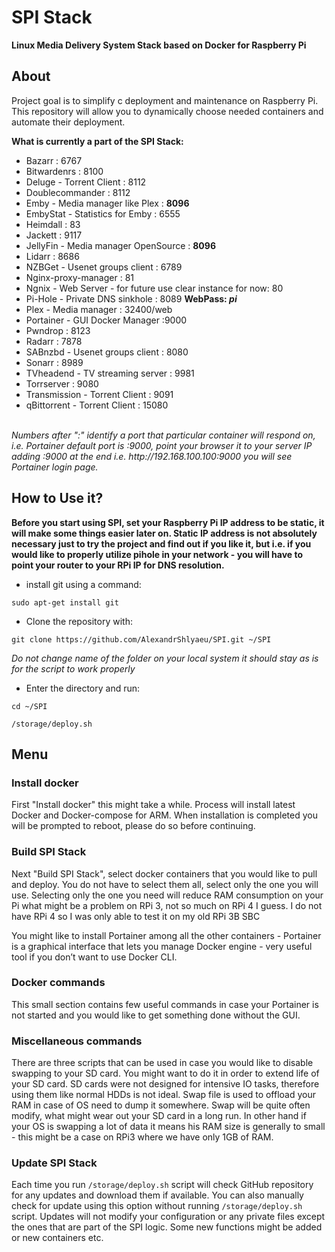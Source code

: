 # SPI Stack

<b>Linux Media Delivery System Stack based on Docker for Raspberry Pi</b>

## About

Project goal is to simplify c deployment and maintenance on Raspberry Pi.
This repository will allow you to dynamically choose needed containers and automate their deployment.

<b>What is currently a part of the SPI Stack:</b>

<ul>
  <li> Bazarr : 6767</li>
  <li> Bitwardenrs : 8100</li>
  <li> Deluge - Torrent Client : 8112</li>
  <li> Doublecommander : 8112</li>
  <li> Emby - Media manager like Plex : <b>8096</b></li>
  <li> EmbyStat - Statistics for Emby : 6555</li>
  <li> Heimdall : 83</li>
  <li> Jackett : 9117</li>
  <li> JellyFin - Media manager OpenSource : <b>8096</b></li>
  <li> Lidarr : 8686</li>
  <li> NZBGet - Usenet groups client : 6789</li>
  <li> Nginx-proxy-manager : 81</li>
  <li> Ngnix - Web Server - for future use clear instance for now: 80</li>
  <li> Pi-Hole - Private DNS sinkhole : 8089 <b>WebPass: <i>pi</i></b></li>
  <li> Plex - Media manager : 32400/web</li>
  <li> Portainer - GUI Docker Manager :9000</li>
  <li> Pwndrop : 8123</li>
  <li> Radarr : 7878</li>
  <li> SABnzbd - Usenet groups client : 8080</li>
  <li> Sonarr : 8989</li>
  <li> TVheadend - TV streaming server : 9981 </li>
  <li> Torrserver : 9080</li>
  <li> Transmission - Torrent Client : 9091</li>
  <li> qBittorrent - Torrent Client : 15080</li>
  </ul>
<br>
<i>Numbers after ":" identify a port that particular container will respond on, i.e. Portainer default port is :9000, point your browser it to your server IP adding :9000 at the end i.e. http://192.168.100.100:9000 you will see Portainer login page.</i>

## How to Use it?

<b>Before you start using SPI, set your Raspberry Pi IP address to be static, it will make some things easier later on.
Static IP address is not absolutely necessary just to try the project and find out if you like it, but i.e. if you would like to properly utilize pihole in your network - you will have to point your router to your RPi IP for DNS resolution.</b>

- install git using a command:

<pre><code>sudo apt-get install git</code></pre>

- Clone the repository with:

<pre><code>git clone https://github.com/AlexandrShlyaeu/SPI.git ~/SPI</code></pre>

<i>Do not change name of the folder on your local system it should stay as is for the script to work properly</i>

- Enter the directory and run:

<pre><code>cd ~/SPI</code></pre>
<pre><code>/storage/deploy.sh</code></pre>

## Menu

### Install docker

<p>First "Install docker" this might take a while. Process will install latest Docker and Docker-compose for ARM. When installation is completed you will be prompted to reboot, please do so before continuing.<p>

### Build SPI Stack

<p>Next "Build SPI Stack", select docker containers that you would like to pull and deploy. You do not have to select them all, select only the one you will use. Selecting only the one you need will reduce RAM consumption on your Pi what might be a problem on RPi 3, not so much on RPi 4 I guess. I do not have RPi 4 so I was only able to test it on my old RPi 3B SBC</p>

<p>You might like to install Portainer among all the other containers - Portainer is a graphical interface that lets you manage Docker engine - very useful tool if you don’t want to use Docker CLI.</p>

### Docker commands

<p>This small section contains few useful commands in case your Portainer is not started and you would like to get something done without the GUI.</p>

### Miscellaneous commands

<p>There are three scripts that can be used in case you would like to disable swapping to your SD card. You might want to do it in order to extend life of your SD card. SD cards were not designed for intensive IO tasks, therefore using them like normal HDDs is not ideal. Swap file is used to offload your RAM in case of OS need to dump it somewhere. Swap will be quite often modify, what might wear out your SD card in a long run. In other hand if your OS is swapping a lot of data it means his RAM size is generally to small - this might be a case on RPi3 where we have only 1GB of RAM.</p>

### Update SPI Stack

<p>Each time you run <code>/storage/deploy.sh</code> script will check GitHub repository for any updates and download them if available. You can also manually check for update using this option without running <code>/storage/deploy.sh</code> script. Updates will not modify your configuration or any private files except the ones that are part of the SPI logic. Some new functions might be added or new containers etc.</p>
